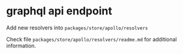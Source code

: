 # graphql api endpoint

Add new resolvers into `packages/store/apollo/resolvers`

Check file `packages/store/apollo/resolvers/readme.md` for additional information.
